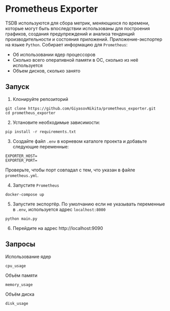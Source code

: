 # Prometheus Exporter

TSDB используются для сбора метрик, меняющихся по времени, которые могут быть
впоследствии использованы для построения графиков, создания предупреждений и
анализа тенденций производительности и состояния приложений.
Приложение-экспортер на языке `Python`. Собирает информацию для
`Prometheus`:
- Об использовании ядер процессоров
- Сколько всего оперативной памяти в ОС, сколько из неё используется
- Объем дисков, сколько занято

## Запуск
1. Клонируйте репозиторий 
```
git clone https://github.com/GiyasovNikita/prometheus_exporter.git
cd prometheus_exporter
```

2. Установите необходимые зависимости:
```
pip install -r requirements.txt
```

3. Создайте файл `.env` в корневом каталоге проекта и добавьте следующие переменные:

```
EXPORTER_HOST=
EXPORTER_PORT=
```
Проверьте, чтобы порт совпадал с тем, что указан в файле `prometheus.yml`. 

4. Запустите `Prometheus`

```
docker-compose up
```

5. Запустите экспортёр. По умолчанию если не указывать переменные в `.env`, используется адрес `localhost:8000`

```
python main.py
```

6. Перейдите на адрес http://localhost:9090
## Запросы

Использование ядер
```
cpu_usage
```
Объём памяти
```
memory_usage
```
Объём диска
```
disk_usage
```